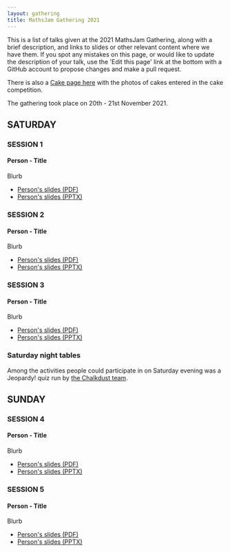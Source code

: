 ```yaml
---
layout: gathering
title: MathsJam Gathering 2021
---
```

	
This is a list of talks given at the 2021 MathsJam Gathering, along with a brief description, and links to slides or other relevant content where we have them. If you spot any mistakes on this page, or would like to update the description of your talk, use the 'Edit this page' link at the bottom with a GitHub account to propose changes and make a pull request.

There is also a [Cake page here]({{site.url}}/gathering/uk/archive/2021/cakes) with the photos of cakes entered in the cake competition.

The gathering took place on 20th - 21st November 2021.

## SATURDAY

### SESSION 1

#### Person - Title
Blurb

- [Person's slides (PDF)]({{site.url}}/assets/talks/2021/Person-Title.pdf)
- [Person's slides (PPTX)]({{site.url}}/assets/talks/2021/Person-Title.pptx)

### SESSION 2

#### Person - Title
Blurb

- [Person's slides (PDF)]({{site.url}}/assets/talks/2021/Person-Title.pdf)
- [Person's slides (PPTX)]({{site.url}}/assets/talks/2021/Person-Title.pptx)

### SESSION 3 

#### Person - Title
Blurb

- [Person's slides (PDF)]({{site.url}}/assets/talks/2021/Person-Title.pdf)
- [Person's slides (PPTX)]({{site.url}}/assets/talks/2021/Person-Title.pptx)
### Saturday night tables

Among the activities people could participate in on Saturday evening was a Jeopardy! quiz run by [the Chalkdust team](http://www.chalkdustmagazine.com).

## SUNDAY

### SESSION 4

#### Person - Title
Blurb

- [Person's slides (PDF)]({{site.url}}/assets/talks/2021/Person-Title.pdf)
- [Person's slides (PPTX)]({{site.url}}/assets/talks/2021/Person-Title.pptx)

### SESSION 5

#### Person - Title
Blurb

- [Person's slides (PDF)]({{site.url}}/assets/talks/2021/Person-Title.pdf)
- [Person's slides (PPTX)]({{site.url}}/assets/talks/2021/Person-Title.pptx)
